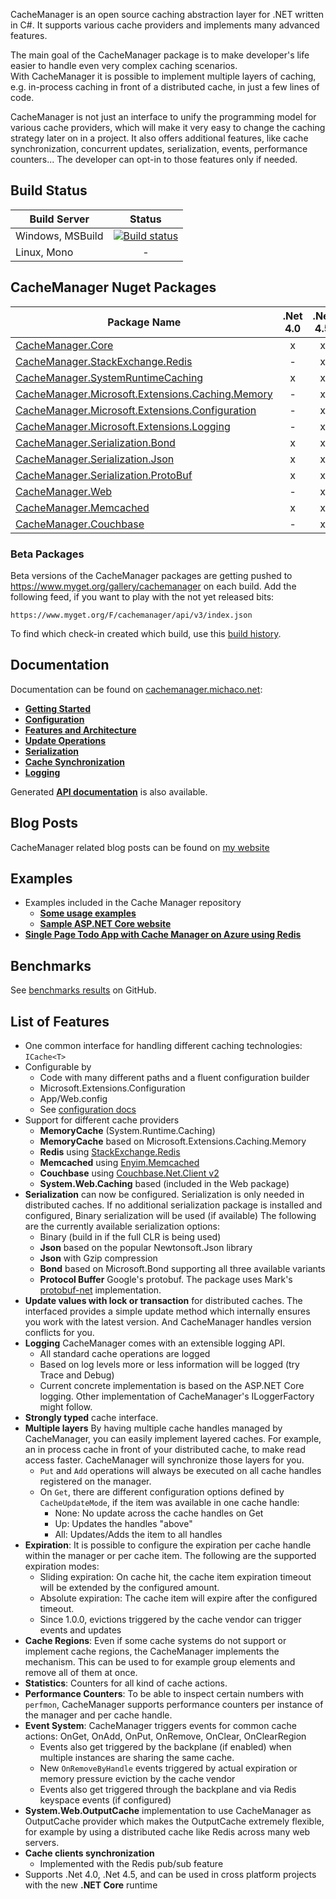 CacheManager is an open source caching abstraction layer for .NET written in C#. It supports various cache providers and implements many advanced features.

The main goal of the CacheManager package is to make developer's life easier to handle even very complex caching scenarios.  
With CacheManager it is possible to implement multiple layers of caching, e.g. in-process caching in front of a distributed cache, in just a few lines of code.

CacheManager is not just an interface to unify the programming model for various cache providers, which will make it very easy to change the caching strategy later on in a project. It also offers additional features, like cache synchronization, concurrent updates, serialization, events, performance counters... 
The developer can opt-in to those features only if needed.

## Build Status

Build Server | Status
--- | :---:
Windows, MSBuild | [![Build status](https://ci.appveyor.com/api/projects/status/mv4u7eg5vq6ty5s4?svg=true)](https://ci.appveyor.com/project/MichaCo/cachemanager-ak9g3)
Linux, Mono | -

## CacheManager Nuget Packages

| Package Name | .Net 4.0  | .Net 4.5  | .NET Standard
|--------------| :-------: | :-------: | :-------: 
| [CacheManager.Core][Core.nuget] | x | x | 1.2
| [CacheManager.StackExchange.Redis][Redis.nuget] | - | x | 1.5
| [CacheManager.SystemRuntimeCaching][SystemRuntimeCaching.nuget]  | x | x | -
| [CacheManager.Microsoft.Extensions.Caching.Memory][MSCache.nuget] | - | x | 1.3
| [CacheManager.Microsoft.Extensions.Configuration][Configuration.nuget] | - | x | 1.2
| [CacheManager.Microsoft.Extensions.Logging][Logging.nuget] | - | x | 1.2
| [CacheManager.Serialization.Bond][Bond.nuget] | x | x | 1.2
| [CacheManager.Serialization.Json][Json.nuget] | x | x | 1.2
| [CacheManager.Serialization.ProtoBuf][ProtoBuf.nuget] | x | x | 1.3
| [CacheManager.Web][Web.nuget]  | - | x | -
| [CacheManager.Memcached][Memcached.nuget]  | x | x | -
| [CacheManager.Couchbase][Couchbase.nuget]  | - | x | 1.5

### Beta Packages
Beta versions of the CacheManager packages are getting pushed to https://www.myget.org/gallery/cachemanager on each build. 
Add the following feed, if you want to play with the not yet released bits: 

    https://www.myget.org/F/cachemanager/api/v3/index.json

To find which check-in created which build, use this [build history](https://ci.appveyor.com/project/MichaCo/cachemanager-ak9g3/history).

## Documentation
 
Documentation can be found on [cachemanager.michaco.net][cmweb]:

* [**Getting Started**][gettingstarted]
* [**Configuration**][configuration]
* [**Features and Architecture**][featuresarticle]
* [**Update Operations**][updatearticle]
* [**Serialization**][serialization]
* [**Cache Synchronization**][cachesyncarticle]
* [**Logging**][logging]

Generated [**API documentation**][help] is also available.

## Blog Posts

CacheManager related blog posts can be found on [my website](http://michaco.net/blog?tag=CacheManager)

## Examples
* Examples included in the Cache Manager repository
	* [**Some usage examples**][program.cs]
	* [**Sample ASP.NET Core website**][corewebsample]
* [**Single Page Todo App with Cache Manager on Azure using Redis**][todosample]

## Benchmarks
See [benchmarks results](https://github.com/MichaCo/CacheManager/blob/dev/Benchmarks.md) on GitHub.

## List of Features

* One common interface for handling different caching technologies: `ICache<T>`
* Configurable by
	* Code with many different paths and a fluent configuration builder
	* Microsoft.Extensions.Configuration
	* App/Web.config
	* See [configuration docs][configuration]
* Support for different cache providers
    * **MemoryCache** (System.Runtime.Caching)
	* **MemoryCache** based on Microsoft.Extensions.Caching.Memory
    * **Redis** using [StackExchange.Redis](https://github.com/StackExchange/StackExchange.Redis)
    * **Memcached** using [Enyim.Memcached](https://github.com/enyim/EnyimMemcached)
    * **Couchbase** using [Couchbase.Net.Client v2](https://github.com/couchbase/couchbase-net-client)
    * **System.Web.Caching** based (included in the Web package)
* **Serialization** can now be configured.
Serialization is only needed in distributed caches. If no additional serialization package is installed and configured, Binary serialization will be used (if available)
The following are the currently available serialization options:
	* Binary (build in if the full CLR is being used)
	* **Json** based on the popular Newtonsoft.Json library
	* **Json** with Gzip compression
    * **Bond** based on Microsoft.Bond supporting all three available variants
	* **Protocol Buffer** Google's protobuf. The package uses Mark's [protobuf-net](https://github.com/mgravell/protobuf-net) implementation.
* **Update values with lock or transaction** for distributed caches. 
The interfaced provides a simple update method which internally ensures you work with the latest version.
And CacheManager handles version conflicts for you.
* **Logging** CacheManager comes with an extensible logging API.
    * All standard cache operations are logged
    * Based on log levels more or less information will be logged (try Trace and Debug)
    * Current concrete implementation is based on the ASP.NET Core logging. Other implementation of CacheManager's ILoggerFactory might follow.
* **Strongly typed** cache interface.
* **Multiple layers**
By having multiple cache handles managed by CacheManager, you can easily implement layered caches. For example, an in process cache in front of your distributed cache, to make read access faster.
CacheManager will synchronize those layers for you. 
    * `Put` and `Add` operations will always be executed on all cache handles registered on the manager.
    * On `Get`, there are different configuration options defined by `CacheUpdateMode`, if the item was available in one cache handle:
        * None: No update across the cache handles on Get
        * Up: Updates the handles "above"
        * All: Updates/Adds the item to all handles
* **Expiration**: It is possible to configure the expiration per cache handle within the manager or per cache item.
The following are the supported expiration modes:
    * Sliding expiration: On cache hit, the cache item expiration timeout will be extended by the configured amount.
    * Absolute expiration: The cache item will expire after the configured timeout.
    * Since 1.0.0, evictions triggered by the cache vendor can trigger events and updates
* **Cache Regions**: Even if some cache systems do not support or implement cache regions, the CacheManager implements the mechanism.
This can be used to for example group elements and remove all of them at once.
* **Statistics**: Counters for all kind of cache actions.
* **Performance Counters**: To be able to inspect certain numbers with `perfmon`, CacheManager supports performance counters per instance of the manager and per cache handle.
* **Event System**: CacheManager triggers events for common cache actions:
OnGet, OnAdd, OnPut, OnRemove, OnClear, OnClearRegion
   * Events also get triggered by the backplane (if enabled) when multiple instances are sharing the same cache.
   * New `OnRemoveByHandle` events triggered by actual expiration or memory pressure eviction by the cache vendor
   * Events also get triggered through the backplane and via Redis keyspace events (if configured)
* **System.Web.OutputCache** implementation to use CacheManager as OutputCache provider which makes the OutputCache extremely flexible, for example by using a distributed cache like Redis across many web servers.
* **Cache clients synchronization** 
    * Implemented with the Redis pub/sub feature
* Supports .Net 4.0, .Net 4.5, and can be used in cross platform projects with the new **.NET Core** runtime

[releases]: https://github.com/MichaCo/CacheManager/releases
[Core.nuget]: https://www.nuget.org/packages/CacheManager.Core
[Redis.nuget]: https://www.nuget.org/packages/CacheManager.StackExchange.Redis 
[SystemRuntimeCaching.nuget]: https://www.nuget.org/packages/CacheManager.SystemRuntimeCaching
[AppFabricCache.nuget]: https://www.nuget.org/packages/CacheManager.AppFabricCache
[WindowsAzureCaching.nuget]: https://www.nuget.org/packages/CacheManager.WindowsAzureCaching
[Memcached.nuget]: https://www.nuget.org/packages/CacheManager.Memcached
[Web.nuget]: https://www.nuget.org/packages/CacheManager.Web
[Couchbase.nuget]: https://www.nuget.org/packages/CacheManager.Couchbase
[mcweb]: http://michaco.net
[cmweb]:  http://cachemanager.michaco.net
[articles]: https://github.com/MichaCo/CacheManager/tree/master/Articles
[help]: http://cachemanager.michaco.net/Documentation/api
[gettingstarted]: http://cachemanager.michaco.net/Documentation/CacheManagerGettingStarted
[configuration]: http://cachemanager.michaco.net/Documentation/CacheManagerConfiguration
[featuresarticle]: http://cachemanager.michaco.net/Documentation/CacheManagerArchitecture
[updatearticle]: http://cachemanager.michaco.net/Documentation/CacheManagerUpdateOperations
[cachesyncarticle]: http://cachemanager.michaco.net/Documentation/CacheManagerCacheSynchronization
[logging]: http://cachemanager.michaco.net/Documentation/CacheManagerLogging
[serialization]: http://cachemanager.michaco.net/Documentation/CacheManagerSerialization
[program.cs]: https://github.com/MichaCo/CacheManager/blob/master/samples/CacheManager.Examples/Program.cs
[corewebsample]: https://github.com/MichaCo/CacheManager/tree/dev/samples/AspnetCore.WebApp
[todosample]: http://michaco.net/blog/SinglePageTodoAppwithCacheManager
[Json.nuget]: https://www.nuget.org/packages/CacheManager.Serialization.Json
[Logging.nuget]: https://www.nuget.org/packages/CacheManager.Microsoft.Extensions.Logging
[Configuration.nuget]: https://www.nuget.org/packages/CacheManager.Microsoft.Extensions.Configuration
[MSCache.nuget]: https://www.nuget.org/packages/CacheManager.Microsoft.Extensions.Caching.Memory
[ProtoBuf.nuget]: https://www.nuget.org/packages/CacheManager.Serialization.ProtoBuf
[Bond.nuget]: https://www.nuget.org/packages/CacheManager.Serialization.Bond
